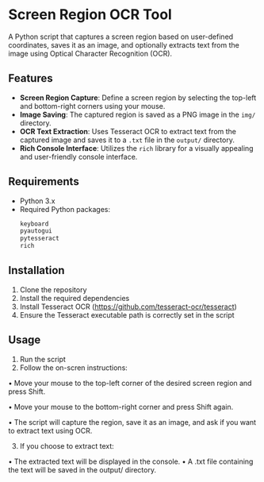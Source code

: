 # Screen Region OCR Tool

A Python script that captures a screen region based on user-defined coordinates, saves it as an image, and optionally extracts text from the image using Optical Character Recognition (OCR).

## Features

- **Screen Region Capture**: Define a screen region by selecting the top-left and bottom-right corners using your mouse.
- **Image Saving**: The captured region is saved as a PNG image in the `img/` directory.
- **OCR Text Extraction**: Uses Tesseract OCR to extract text from the captured image and saves it to a `.txt` file in the `output/` directory.
- **Rich Console Interface**: Utilizes the `rich` library for a visually appealing and user-friendly console interface.

## Requirements

- Python 3.x
- Required Python packages:
  ```bash
  keyboard
  pyautogui
  pytesseract
  rich

## Installation

1) Clone the repository
2) Install the required dependencies
3) Install Tesseract OCR (https://github.com/tesseract-ocr/tesseract)
4) Ensure the Tesseract executable path is correctly set in the script

## Usage
1) Run the script
2) Follow the on-scren instructions:

  • Move your mouse to the top-left corner of the desired screen region and press Shift.

  • Move your mouse to the bottom-right corner and press Shift again.

  • The script will capture the region, save it as an image, and ask if you want to extract text using OCR.

3) If you choose to extract text:

  • The extracted text will be displayed in the console.
  • A .txt file containing the text will be saved in the output/ directory.

